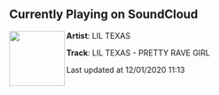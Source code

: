 ## Currently Playing on SoundCloud

[<img align="left" width="100" src="https://i1.sndcdn.com/artworks-yedyHy3obitdGyVz-WmdEzg-t50x50.jpg">](https://soundcloud.com/liltexas/lil-texas-pretty-rave-girl)

**Artist**: LIL TEXAS 

**Track**: LIL TEXAS - PRETTY RAVE GIRL

Last updated at 12/01/2020 11:13
